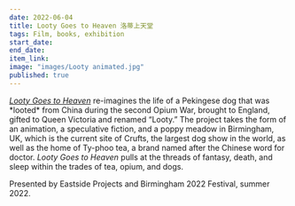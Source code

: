 ```yaml
---
date: 2022-06-04
title: Looty Goes to Heaven 洛蒂上天堂
tags: Film, books, exhibition
start_date:
end_date:
item_link:
image: "images/Looty animated.jpg"
published: true
---
```


[*Looty Goes to Heaven*](https://eastsideprojects.org/projects/looty-goes-to-heaven/) re-imagines the life of a Pekingese dog that was \*looted\* from China during the second Opium War, brought to England, gifted to Queen Victoria and renamed “Looty.” The project takes the form of an animation, a speculative fiction, and a poppy meadow in Birmingham, UK, which is the current site of Crufts, the largest dog show in the world, as well as the home of Ty-phoo tea, a brand named after the Chinese word for doctor. *Looty Goes to Heaven* pulls at the threads of fantasy, death, and sleep within the trades of tea, opium, and dogs.

Presented by Eastside Projects and Birmingham 2022 Festival, summer 2022.

  

